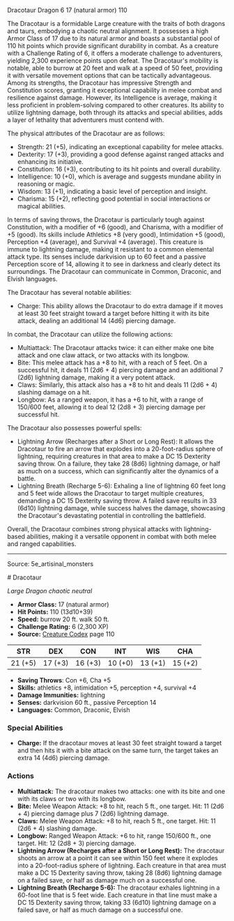 <MonsterName/>Dracotaur</MonsterName>
<CreatureType/>Dragon</CreatureType>
<CR/>6</CR>
<AC/>17 (natural armor)</AC>
<HP/>110</HP>
<summary>The Dracotaur is a formidable Large creature with the traits of both dragons and taurs, embodying a chaotic neutral alignment. It possesses a high Armor Class of 17 due to its natural armor and boasts a substantial pool of 110 hit points which provide significant durability in combat. As a creature with a Challenge Rating of 6, it offers a moderate challenge to adventurers, yielding 2,300 experience points upon defeat. The Dracotaur's mobility is notable, able to burrow at 20 feet and walk at a speed of 50 feet, providing it with versatile movement options that can be tactically advantageous. Among its strengths, the Dracotaur has impressive Strength and Constitution scores, granting it exceptional capability in melee combat and resilience against damage. However, its Intelligence is average, making it less proficient in problem-solving compared to other creatures. Its ability to utilize lightning damage, both through its attacks and special abilities, adds a layer of lethality that adventurers must contend with.</summary>

<detail>

The physical attributes of the Dracotaur are as follows:
- Strength: 21 (+5), indicating an exceptional capability for melee attacks.
- Dexterity: 17 (+3), providing a good defense against ranged attacks and enhancing its initiative.
- Constitution: 16 (+3), contributing to its hit points and overall durability.
- Intelligence: 10 (+0), which is average and suggests mundane ability in reasoning or magic.
- Wisdom: 13 (+1), indicating a basic level of perception and insight.
- Charisma: 15 (+2), reflecting good potential in social interactions or magical abilities.

In terms of saving throws, the Dracotaur is particularly tough against Constitution, with a modifier of +6 (good), and Charisma, with a modifier of +5 (good). Its skills include Athletics +8 (very good), Intimidation +5 (good), Perception +4 (average), and Survival +4 (average). This creature is immune to lightning damage, making it resistant to a common elemental attack type. Its senses include darkvision up to 60 feet and a passive Perception score of 14, allowing it to see in darkness and clearly detect its surroundings. The Dracotaur can communicate in Common, Draconic, and Elvish languages.

The Dracotaur has several notable abilities:
- Charge: This ability allows the Dracotaur to do extra damage if it moves at least 30 feet straight toward a target before hitting it with its bite attack, dealing an additional 14 (4d6) piercing damage.

In combat, the Dracotaur can utilize the following actions:
- Multiattack: The Dracotaur attacks twice: it can either make one bite attack and one claw attack, or two attacks with its longbow.
- Bite: This melee attack has a +8 to hit, with a reach of 5 feet. On a successful hit, it deals 11 (2d6 + 4) piercing damage and an additional 7 (2d6) lightning damage, making it a very potent attack.
- Claws: Similarly, this attack also has a +8 to hit and deals 11 (2d6 + 4) slashing damage on a hit.
- Longbow: As a ranged weapon, it has a +6 to hit, with a range of 150/600 feet, allowing it to deal 12 (2d8 + 3) piercing damage per successful hit.

The Dracotaur also possesses powerful spells:
- Lightning Arrow (Recharges after a Short or Long Rest): It allows the Dracotaur to fire an arrow that explodes into a 20-foot-radius sphere of lightning, requiring creatures in that area to make a DC 15 Dexterity saving throw. On a failure, they take 28 (8d6) lightning damage, or half as much on a success, which can significantly alter the dynamics of a battle.
- Lightning Breath (Recharge 5-6): Exhaling a line of lightning 60 feet long and 5 feet wide allows the Dracotaur to target multiple creatures, demanding a DC 15 Dexterity saving throw. A failed save results in 33 (6d10) lightning damage, while success halves the damage, showcasing the Dracotaur's devastating potential in controlling the battlefield.

Overall, the Dracotaur combines strong physical attacks with lightning-based abilities, making it a versatile opponent in combat with both melee and ranged capabilities.</detail>



---

Source: 5e_artisinal_monsters

<statblock>
# Dracotaur

*Large* *Dragon* *chaotic neutral*

- **Armor Class:** 17 (natural armor)
- **Hit Points:** 110 (13d10+39)
- **Speed:** burrow 20 ft. walk 50 ft.
- **Challenge Rating:** 6 (2,300 XP)
- **Source:** [Creature Codex](https://koboldpress.com/kpstore/product/creature-codex-for-5th-edition-dnd) page 110

| STR | DEX | CON | INT | WIS | CHA |
| --- | --- | --- | --- | --- | --- |
| 21 (+5) | 17 (+3) | 16 (+3) | 10 (+0) | 13 (+1) | 15 (+2) |

- **Saving Throws**: Con +6, Cha +5
- **Skills:** athletics +8, intimidation +5, perception +4, survival +4
- **Damage Immunities:** lightning
- **Senses:** darkvision 60 ft., passive Perception 14
- **Languages:** Common, Draconic, Elvish

### Special Abilities

- **Charge:** If the dracotaur moves at least 30 feet straight toward a target and then hits it with a bite attack on the same turn, the target takes an extra 14 (4d6) piercing damage.

### Actions

- **Multiattack:** The dracotaur makes two attacks: one with its bite and one with its claws or two with its longbow.
- **Bite:** Melee Weapon Attack: +8 to hit, reach 5 ft., one target. Hit: 11 (2d6 + 4) piercing damage plus 7 (2d6) lightning damage.
- **Claws:** Melee Weapon Attack: +8 to hit, reach 5 ft., one target. Hit: 11 (2d6 + 4) slashing damage.
- **Longbow:** Ranged Weapon Attack: +6 to hit, range 150/600 ft., one target. Hit: 12 (2d8 + 3) piercing damage.
- **Lightning Arrow (Recharges after a Short or Long Rest):** The dracotaur shoots an arrow at a point it can see within 150 feet where it explodes into a 20-foot-radius sphere of lightning. Each creature in that area must make a DC 15 Dexterity saving throw, taking 28 (8d6) lightning damage on a failed save, or half as damage much on a successful one.
- **Lightning Breath (Recharge 5-6):** The dracotaur exhales lightning in a 60-foot line that is 5 feet wide. Each creature in that line must make a DC 15 Dexterity saving throw, taking 33 (6d10) lightning damage on a failed save, or half as much damage on a successful one.


</statblock>


